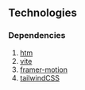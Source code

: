 <h2>Technologies</h2>

<h3>Dependencies</h3>

1. [htm](https://www.npmjs.com/package/htm)
2. [vite](https://vite.com)
3. [framer-motion](https://framer.motion)
4. [tailwindCSS](https://tailwindcss.com)
